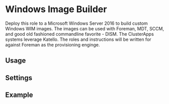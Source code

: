 # Windows Image Builder

Deploy this role to a Microsoft Windows Server 2016 to build custom Windows WIM images. The images can be used with Foreman, MDT, SCCM, and good old fashioned commandline favorite - DISM. The ClusterApps systems leverage Katello. The roles and instructions will be written for against Foreman as the provisioning enginge. 

## Usage

## Settings

## Example